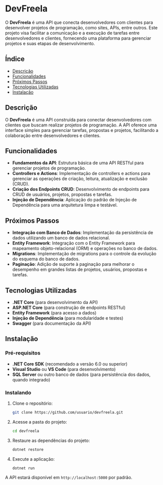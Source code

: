 # DevFreela

O **DevFreela** é uma API que conecta desenvolvedores com clientes para desenvolver projetos de programação, como sites, APIs, entre outros. Este projeto visa facilitar a comunicação e a execução de tarefas entre desenvolvedores e clientes, fornecendo uma plataforma para gerenciar projetos e suas etapas de desenvolvimento.

## Índice

- [Descrição](#descrição)
- [Funcionalidades](#funcionalidades)
- [Próximos Passos](#próximos-passos)
- [Tecnologias Utilizadas](#tecnologias-utilizadas)
- [Instalação](#instalação)

## Descrição

O **DevFreela** é uma API construída para conectar desenvolvedores com clientes que buscam realizar projetos de programação. A API oferece uma interface simples para gerenciar tarefas, propostas e projetos, facilitando a colaboração entre desenvolvedores e clientes.

## Funcionalidades

- **Fundamentos da API**: Estrutura básica de uma API RESTful para gerenciar projetos de programação.
- **Controllers e Actions**: Implementação de controllers e actions para gerenciar as operações de criação, leitura, atualização e exclusão (CRUD).
- **Criação dos Endpoints CRUD**: Desenvolvimento de endpoints para CRUD de usuários, projetos, propostas e tarefas.
- **Injeção de Dependência**: Aplicação do padrão de Injeção de Dependência para uma arquitetura limpa e testável.

## Próximos Passos

- **Integração com Banco de Dados**: Implementação da persistência de dados utilizando um banco de dados relacional.
- **Entity Framework**: Integração com o Entity Framework para mapeamento objeto-relacional (ORM) e operações no banco de dados.
- **Migrations**: Implementação de migrations para o controle da evolução do esquema do banco de dados.
- **Paginação**: Adição de suporte à paginação para melhorar o desempenho em grandes listas de projetos, usuários, propostas e tarefas.

## Tecnologias Utilizadas

- **.NET Core** (para desenvolvimento da API)
- **ASP.NET Core** (para construção de endpoints RESTful)
- **Entity Framework** (para acesso a dados)
- **Injeção de Dependência** (para modularidade e testes)
- **Swagger** (para documentação da API)

## Instalação

### Pré-requisitos

- **.NET Core SDK** (recomendado a versão 6.0 ou superior)
- **Visual Studio** ou **VS Code** (para desenvolvimento)
- **SQL Server** ou outro banco de dados (para persistência dos dados, quando integrado)

### Instalando

1. Clone o repositório:
    ```bash
    git clone https://github.com/usuario/devfreela.git
    ```

2. Acesse a pasta do projeto:
    ```bash
    cd devfreela
    ```

3. Restaure as dependências do projeto:
    ```bash
    dotnet restore
    ```

4. Execute a aplicação:
    ```bash
    dotnet run
    ```

A API estará disponível em `http://localhost:5000` por padrão.


